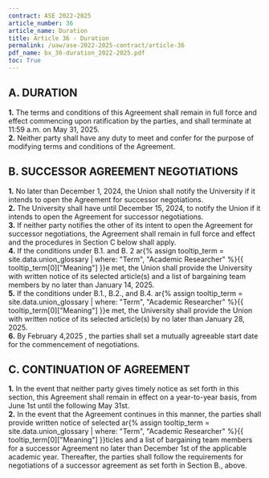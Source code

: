 ```yaml
---
contract: ASE 2022-2025
article_number: 36
article_name: Duration 
title: Article 36 - Duration 
permalink: /uaw/ase-2022-2025-contract/article-36
pdf_name: bx_36-duration_2022-2025.pdf
toc: True
---
```



## A. DURATION

<div class="lvl2"><b>1.</b> The terms and conditions of this Agreement shall remain in full force and effect commencing upon ratification by the parties, and shall terminate at 11:59 a.m. on May 31, 2025.</div>
<div class="lvl2"><b>2.</b> Neither party shall have any duty to meet and confer for the purpose of modifying terms and conditions of the Agreement.</div>

## B. SUCCESSOR AGREEMENT NEGOTIATIONS

<div class="lvl2"><b>1.</b> No later than December 1, 2024, the Union shall notify the University if it intends to open the Agreement for successor negotiations.</div>
<div class="lvl2"><b>2.</b> The University shall have until December 15, 2024, to notify the Union if it intends to open the Agreement for successor negotiations.</div>
<div class="lvl2"><b>3.</b> If neither party notifies the other of its intent to open the Agreement for successor negotiations, the Agreement shall remain in full force and effect and the procedures in Section C below shall apply.</div>
<div class="lvl2"><b>4.</b> If the conditions under B.1. and B. 2 <span class="tooltip">ar<span class="tooltip-text">{% assign tooltip_term = site.data.union_glossary | where: "Term", "Academic Researcher" %}{{ tooltip_term[0]["Meaning"] }}</span></span>e met, the Union shall provide the University with written notice of its selected article(s) and a list of bargaining team members by no later than January 14, 2025.</div>
<div class="lvl2"><b>5.</b> If the conditions under B.1., B.2., and B.4. <span class="tooltip">ar<span class="tooltip-text">{% assign tooltip_term = site.data.union_glossary | where: "Term", "Academic Researcher" %}{{ tooltip_term[0]["Meaning"] }}</span></span>e met, the University shall provide the Union with written notice of its selected article(s) by no later than January 28, 2025.</div>
<div class="lvl2"><b>6.</b> By February 4,2025 , the parties shall set a mutually agreeable start date for the commencement of negotiations.</div>

## C. CONTINUATION OF AGREEMENT

<div class="lvl2"><b>1.</b> In the event that neither party gives timely notice as set forth in this section, this Agreement shall remain in effect on a year-to-year basis, from June 1st until the following May 31st.</div>
<div class="lvl2"><b>2.</b> In the event that the Agreement continues in this manner, the parties shall provide written notice of selected <span class="tooltip">ar<span class="tooltip-text">{% assign tooltip_term = site.data.union_glossary | where: "Term", "Academic Researcher" %}{{ tooltip_term[0]["Meaning"] }}</span></span>ticles and a list of bargaining team members for a successor Agreement no later than December 1st of the applicable academic year. Thereafter, the parties shall follow the requirements for negotiations of a successor agreement as set forth in Section B., above.</div>
